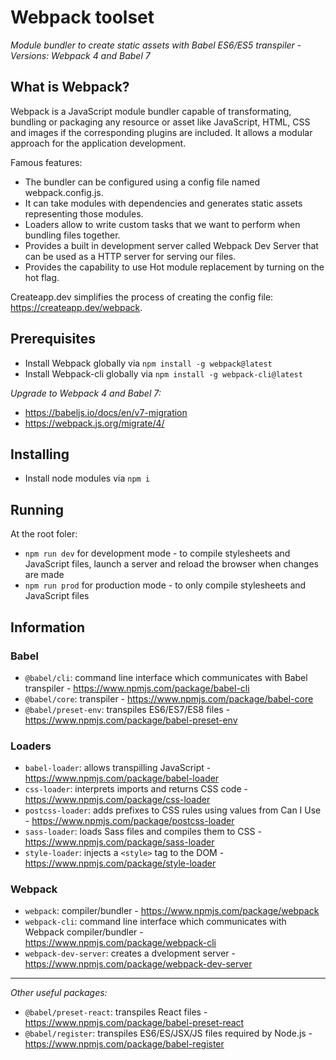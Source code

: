 # Webpack toolset

*Module bundler to create static assets with Babel ES6/ES5 transpiler* -
*Versions: Webpack 4 and Babel 7*

## What is Webpack?

Webpack is a JavaScript module bundler capable of transformating, bundling or packaging any resource or asset like JavaScript, HTML, CSS and images if the corresponding plugins are included. It allows a modular approach for the application development.

Famous features:
- The bundler can be configured using a config file named webpack.config.js.
- It can take modules with dependencies and generates static assets representing those modules.
- Loaders allow to write custom tasks that we want to perform when bundling files together.
- Provides a built in development server called Webpack Dev Server that can be used as a HTTP server for serving our files.
- Provides the capability to use Hot module replacement by turning on the hot flag.

Createapp.dev simplifies the process of creating the config file: https://createapp.dev/webpack.

## Prerequisites

- Install Webpack globally via ```npm install -g webpack@latest```
- Install Webpack-cli globally via ```npm install -g webpack-cli@latest```

*Upgrade to Webpack 4 and Babel 7:*
- https://babeljs.io/docs/en/v7-migration
- https://webpack.js.org/migrate/4/

## Installing

- Install node modules via ```npm i```

## Running

At the root foler:
- ```npm run dev``` for development mode - to compile stylesheets and JavaScript files, launch a server and reload the browser when changes are made
- ```npm run prod``` for production mode - to only compile stylesheets and JavaScript files

## Information

### Babel

- ```@babel/cli```: command line interface which communicates with Babel transpiler - https://www.npmjs.com/package/babel-cli
- ```@babel/core```: transpiler - https://www.npmjs.com/package/babel-core 
- ```@babel/preset-env```: transpiles ES6/ES7/ES8 files - https://www.npmjs.com/package/babel-preset-env 

### Loaders

- ```babel-loader```: allows transpilling JavaScript - https://www.npmjs.com/package/babel-loader 
- ```css-loader```: interprets imports and returns CSS code - https://www.npmjs.com/package/css-loader 
- ```postcss-loader```: adds prefixes to CSS rules using values from Can I Use - https://www.npmjs.com/package/postcss-loader 
- ```sass-loader```: loads Sass files and compiles them to CSS - https://www.npmjs.com/package/sass-loader 
- ```style-loader```: injects a ```<style>``` tag to the DOM - https://www.npmjs.com/package/style-loader

### Webpack

- ```webpack```: compiler/bundler - https://www.npmjs.com/package/webpack 
- ```webpack-cli```: command line interface which communicates with Webpack compiler/bundler - https://www.npmjs.com/package/webpack-cli 
- ```webpack-dev-server```: creates a dvelopment server - https://www.npmjs.com/package/webpack-dev-server 

---

*Other useful packages:*
- ```@babel/preset-react```: transpiles React files - https://www.npmjs.com/package/babel-preset-react 
- ```@babel/register```: transpiles ES6/ES/JSX/JS files required by Node.js - https://www.npmjs.com/package/babel-register
